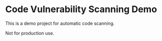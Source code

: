# Code Vulnerability Scanning Demo

This is a demo project for automatic code scanning.

Not for production use.